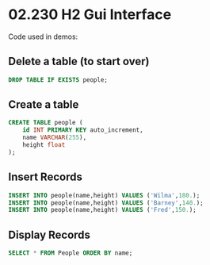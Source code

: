 # 02.230 H2 Gui Interface

Code used in demos:

## Delete a table (to start over)

```sql
DROP TABLE IF EXISTS people;
```

## Create a table

```sql
CREATE TABLE people (
    id INT PRIMARY KEY auto_increment, 
    name VARCHAR(255), 
    height float
);
```

##  Insert Records

```sql
INSERT INTO people(name,height) VALUES ('Wilma',180.);
INSERT INTO people(name,height) VALUES ('Barney',140.);
INSERT INTO people(name,height) VALUES ('Fred',150.);
```

## Display Records

```sql
SELECT * FROM People ORDER BY name;
```


